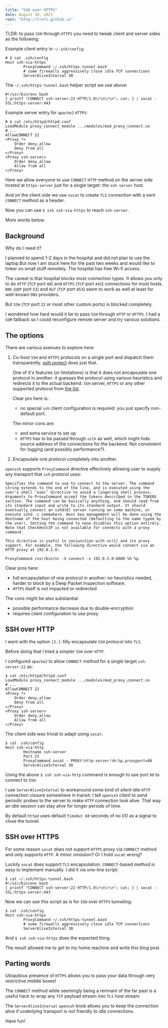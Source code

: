 ```yaml
---
title: "SSH over HTTPS"
date: August 30, 2023
root: "http://trofi.github.io"
---
```


Tl;DR: to pass `SSH` through `HTTPS` you need to tweak client and server
sides as the following:

Example client entry in `~/.ssh/config`:

```
# $ cat .ssh/config
Host ssh-via-https
        ProxyCommand ~/.ssh/https-tunnel.bash
        # some firewalls aggressively close idle TCP connections
        ServerAliveInterval 30
```

The `~/.ssh/https-tunnel.bash` helper script we use above:

```
#!/usr/bin/env bash
{ printf "CONNECT ssh-server:22 HTTP/1.0\r\n\r\n"; cat; } | socat - SSL:https-server:443
```

Example server entry for `apache2` `HTTPS`:

```
# $ cat /etc/httpd/httpd.conf
LoadModule proxy_connect_module .../modules/mod_proxy_connect.so
# ...
AllowCONNECT 22
<Proxy *>
    Order deny,allow
    Deny from all
</Proxy>
<Proxy ssh-server>
    Order deny,allow
    Allow from all
</Proxy>
```

Here we allow everyone to use `CONNECT` `HTTP` method on the server side
hosted at `https-server` just for a single target: the `ssh-server` host.

And on the client side we use `socat` to create `TLS` connection with a
sent `CONNECT` method as a header.

Now you can use `$ ssh ssh-via-https` to reach `ssh-server`.

More words below:

## Background

Why do I need it?

I planned to spend 1-2 days in the hospital and did not plan to use the
laptop.But now I am stuck here for the past two weeks and would like to
tinker on small stuff remotely. The hospital has free Wi-fi access.

The caveat is that hospital blocks most connection types. It allows you
only to do `HTTP` (`TCP` port `80`) and `HTTPS` (`TCP` port `443`)
connections for most hosts. `DNS` (`UDP` port `53`) and `DoT` (`TCP`
port `853`) seem to work as well at least for well-known `DNS`
providers.

But `SSH` (`TCP` port `22` or most other custom ports) is blocked
completely.

I wondered how hard would it be to pass `SSH` through `HTTP` or `HTTPS`.
I had a `GSM` fallback so I could reconfigure remote server and try
various solutions.

## The options

There are various avenues to explore here:

1. Co-host `SSH` and `HTTPS` protocols on a single port and dispatch
   them transparently. [sslh project](https://github.com/yrutschle/sslh)
   does just that.

   One of it's features (or limitations) is that it does not encapsulate
   one protocol in another: it guesses the protocol using various
   heuristics and redirects it to the actual backend: `SSH` server,
   `HTTPS` or any other supported protocol from
   [the list](https://github.com/yrutschle/sslh/blob/master/probe.c#L50).

   Clear pro here is:

   - no special `ssh` client configuration is required: you just specify
     non-default port.

   The minor cons are:

   - and extra service to set up
   - `HTTPS` has to be passed through `sslh` as well, which might hide
     source address of the connections for the backend. Not convenient
     for logging (and possibly performance?).

2. Encapsulate one protocol completely into another.

  `openssh` supports `ProxyCommand` directive effectively allowing user to
  supply any transport that `ssh` protocol uses:

  ```
  Specifies the command to use to connect to the server. The command string extends to the end of the line, and is executed using the user's shell ‘exec’ directive to avoid a lingering shell process.
  Arguments to ProxyCommand accept the tokens described in the TOKENS section. The command can be basically anything, and should read from its standard input and write to its standard output. It should eventually connect an sshd(8) server running on some machine, or execute sshd -i somewhere. Host key management will be done using the Hostname of the host being connected (defaulting to the name typed by the user). Setting the command to none disables this option entirely. Note that CheckHostIP is not available for connects with a proxy command.

  This directive is useful in conjunction with nc(1) and its proxy support. For example, the following directive would connect via an HTTP proxy at 192.0.2.0:

  ProxyCommand /usr/bin/nc -X connect -x 192.0.2.0:8080 %h %p
  ```

  Clear pros here:

  - full encapsulation of one protocol in another: no heuristics needed,
    harder to block by a Deep Packet Inspection software.
  - `HTTPS` itself is not impacted or redirected

  The cons might be also substantial:

  - possible performance decrease due to double-encryption
  - requires client configuration to use proxy

## SSH over HTTP

I went with the option `[2.]`: filly encapsulate `SSH` protocol into
`TLS`.

Before doing that I tried a simpler `SSH` over `HTTP`.

I configured `apache2` to allow `CONNECT` method for a single target
`ssh-server:22` as:

```
$ cat /etc/httpd/httpd.conf
LoadModule proxy_connect_module .../modules/mod_proxy_connect.so
# ...
AllowCONNECT 22
<Proxy *>
    Order deny,allow
    Deny from all
</Proxy>
<Proxy ssh-server>
    Order deny,allow
    Allow from all
</Proxy>
```

The client side was trivial to adapt using `socat`:

```
$ cat .ssh/config
Host ssh-via-http
        Hostname ssh-server
        Port 22
        ProxyCommand socat - PROXY:http-server:%h:%p,proxyport=80
        ServerAliveInterval 30
```

Using the above `$ ssh ssh-via-http` command is enough to use port `80`
to connect to `SSH`.

I use `ServerAliveInterval` to workaround some kind of silent idle
`HTTP` connection closure somewhere in transit: I tell `openssh`
client to send periodic probes to the server to make `HTTP` connection
look alive. That way an idle session can stay alive for longer periods
of time.

By default `httpd` uses default `TimeOut 60` seconds of no I/O as a
signal to close the tunnel.

## SSH over HTTPS

For some reason `socat` does not support `HTTPS` proxy via `CONNECT`
method and only supports `HTTP`. A minor omission? Or I hold `socat`
wrong?

Luckily `socat` does support `TLS` encapsulation. `CONNECT`-based
method is easy to implement manually. I did it via one-line script:

```
$ cat ~/.ssh/https-tunnel.bash
#!/usr/bin/env bash
{ printf "CONNECT ssh-server:22 HTTP/1.0\r\n\r\n"; cat; } | socat - SSL:https-server:443
```

Now we can use this script as is for `SSH` over `HTTPS` tunneling:

```
$ cat .ssh/config
Host ssh-via-https
        ProxyCommand ~/.ssh/https-tunnel.bash
        # some firewalls aggressively close idle TCP connections
        ServerAliveInterval 30
```

And `$ ssh ssh-via-https` does the expected thing.

The result allowed me to get to my home machine and write this blog post.

## Parting words

Ubiquitous presence of `HTTPS` allows you to pass your data through very
restrictive middle boxes!

The `CONNECT` method while seemingly being a remnant of the far past is
a useful hack to wrap any `TCP` payload stream into `TLS` host stream.

The `ServerAliveInterval` `openssh` knob allows you to keep the
connection alive if underlying transport is not friendly to idle
connections.

Have fun!
